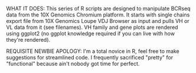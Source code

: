 WHAT IT DOES:
This series of R scripts are designed to manipulate BCRseq data from the 
10X Genomics Chromium platform. It starts with single chains export file 
from 10X Genomics Loupe VDJ Browser as input and pulls VH or VL data from
it (see filenames). VH family and gene plots are rendered using ggplot2
(no ggplot knowledge required if you can live with how they're rendered).

REQUISITE NEWBIE APOLOGY:
I'm a total novice in R, feel free to make suggestions for streamlined code.
I frequently sacrificed "pretty" for "functional" because ain't nobody got
time for perfect.
